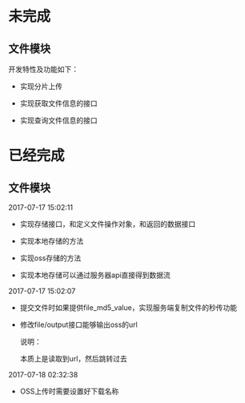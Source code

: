 # 未完成

## 文件模块

开发特性及功能如下：

* 实现分片上传


* 实现获取文件信息的接口

* 实现查询文件信息的接口

# 已经完成

## 文件模块

2017-07-17 15:02:11 

* 实现存储接口，和定义文件操作对象，和返回的数据接口


* 实现本地存储的方法
* 实现oss存储的方法
* 实现本地存储可以通过服务器api直接得到数据流

2017-07-17 15:02:07 

* 提交文件时如果提供file_md5_value，实现服务端复制文件的秒传功能

* 修改file/output接口能够输出oss的url

  说明：

  本质上是读取到url，然后跳转过去

2017-07-18 02:32:38

* OSS上传时需要设置好下载名称